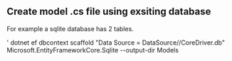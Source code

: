 ## Create model .cs file using exsiting database

For example a sqlite database has 2 tables.

' dotnet ef dbcontext scaffold "Data Source = DataSource//CoreDriver.db" Microsoft.EntityFrameworkCore.Sqlite --output-dir Models
